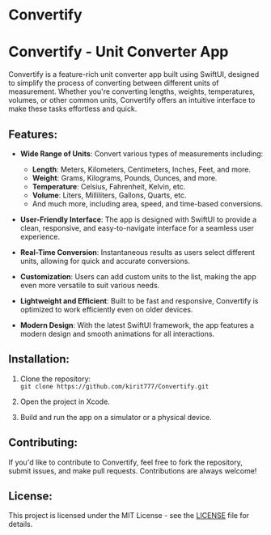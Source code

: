 # Convertify

# Convertify - Unit Converter App

Convertify is a feature-rich unit converter app built using SwiftUI, designed to simplify the process of converting between different units of measurement. Whether you're converting lengths, weights, temperatures, volumes, or other common units, Convertify offers an intuitive interface to make these tasks effortless and quick.

## Features:
- **Wide Range of Units**: Convert various types of measurements including:
  - **Length**: Meters, Kilometers, Centimeters, Inches, Feet, and more.
  - **Weight**: Grams, Kilograms, Pounds, Ounces, and more.
  - **Temperature**: Celsius, Fahrenheit, Kelvin, etc.
  - **Volume**: Liters, Milliliters, Gallons, Quarts, etc.
  - And much more, including area, speed, and time-based conversions.
  
- **User-Friendly Interface**: The app is designed with SwiftUI to provide a clean, responsive, and easy-to-navigate interface for a seamless user experience.

- **Real-Time Conversion**: Instantaneous results as users select different units, allowing for quick and accurate conversions.

- **Customization**: Users can add custom units to the list, making the app even more versatile to suit various needs.

- **Lightweight and Efficient**: Built to be fast and responsive, Convertify is optimized to work efficiently even on older devices.

- **Modern Design**: With the latest SwiftUI framework, the app features a modern design and smooth animations for all interactions.

## Installation:
1. Clone the repository:  
   `git clone https://github.com/kirit777/Convertify.git`
   
2. Open the project in Xcode.

3. Build and run the app on a simulator or a physical device.

## Contributing:
If you'd like to contribute to Convertify, feel free to fork the repository, submit issues, and make pull requests. Contributions are always welcome!

## License:
This project is licensed under the MIT License - see the [LICENSE](LICENSE) file for details.
